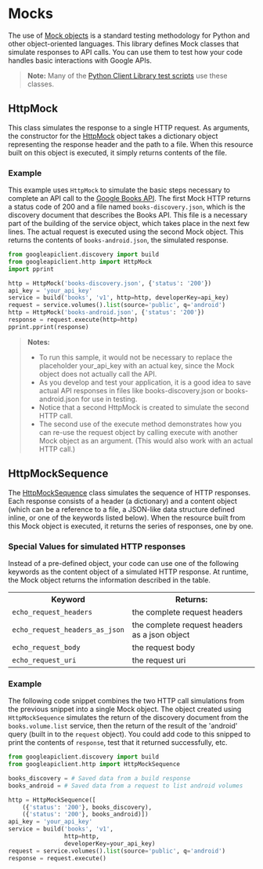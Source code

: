 # Mocks

The use of [Mock objects](https://en.wikipedia.org/wiki/Mock_object) is a standard testing methodology for Python and other object-oriented languages. This library defines Mock classes that simulate responses to API calls. You can use them to test how your code handles basic interactions with Google APIs.

> **Note:** Many of the [Python Client Library test scripts](https://github.com/googleapis/google-api-python-client/tree/main/tests) use these classes.

## HttpMock

This class simulates the response to a single HTTP request. As arguments, the constructor for the [HttpMock](https://googleapis.github.io/google-api-python-client/docs/pydoc/googleapiclient.http.HttpMock-class.html) object takes a dictionary object representing the response header and the path to a file. When this resource built on this object is executed, it simply returns contents of the file.

### Example

This example uses `HttpMock` to simulate the basic steps necessary to complete an API call to the [Google Books API](https://developers.google.com/apis-explorer/#p/books/v1/). The first Mock HTTP returns a status code of 200 and a file named `books-discovery.json`, which is the discovery document that describes the Books API. This file is a necessary part of the building of the service object, which takes place in the next few lines. The actual request is executed using the second Mock object. This returns the contents of `books-android.json`, the simulated response.

```python
from googleapiclient.discovery import build
from googleapiclient.http import HttpMock
import pprint

http = HttpMock('books-discovery.json', {'status': '200'})
api_key = 'your_api_key'
service = build('books', 'v1', http=http, developerKey=api_key)
request = service.volumes().list(source='public', q='android')
http = HttpMock('books-android.json', {'status': '200'})
response = request.execute(http=http)
pprint.pprint(response)
```

> **Notes:**
> - To run this sample, it would not be necessary to replace the placeholder your_api_key with an actual key, since the Mock object does not actually call the API.
> - As you develop and test your application, it is a good idea to save actual API responses in files like books-discovery.json or books-android.json for use in testing.
> - Notice that a second HttpMock is created to simulate the second HTTP call.
> - The second use of the execute method demonstrates how you can re-use the request object by calling execute with another Mock object as an argument. (This would also work with an actual HTTP call.)

## HttpMockSequence

The [HttpMockSequence](https://googleapis.github.io/google-api-python-client/docs/pydoc/googleapiclient.http.HttpMockSequence-class.html) class simulates the sequence of HTTP responses. Each response consists of a header (a dictionary) and a content object (which can be a reference to a file, a JSON-like data structure defined inline, or one of the keywords listed below). When the resource built from this Mock object is executed, it returns the series of responses, one by one.

### Special Values for simulated HTTP responses

Instead of a pre-defined object, your code can use one of the following keywords as the content object of a simulated HTTP response. At runtime, the Mock object returns the information described in the table.

<table>
  <tbody><tr>
    <th>
      Keyword
    </th>
    <th>
      Returns:
    </th>
  </tr>
  <tr>
    <td>
      <code><span>echo_request_headers</span></code>
    </td>
    <td>
      the complete request headers
    </td>
  </tr>
  <tr>
    <td>
      <code><span>echo_request_headers_as_json</span></code>
    </td>
    <td>
      the complete request headers as a json object
    </td>
  </tr>
  <tr>
    <td>
      <code><span>echo_request_body</span></code>
    </td>
    <td>
      the request body
    </td>
  </tr>
  <tr>
    <td>
      <code><span>echo_request_uri</span></code>
    </td>
    <td>
      the request uri
    </td>
  </tr></tbody>
</table>

### Example

The following code snippet combines the two HTTP call simulations from the previous snippet into a single Mock object. The object created using `HttpMockSequence` simulates the return of the discovery document from the `books.volume.list` service, then the return of the result of the 'android' query (built in to the `request` object). You could add code to this snipped to print the contents of `response`, test that it returned successfully, etc.

```python
from googleapiclient.discovery import build
from googleapiclient.http import HttpMockSequence

books_discovery = # Saved data from a build response
books_android = # Saved data from a request to list android volumes

http = HttpMockSequence([
    ({'status': '200'}, books_discovery),
    ({'status': '200'}, books_android)])
api_key = 'your_api_key'
service = build('books', 'v1',
                http=http,
                developerKey=your_api_key)
request = service.volumes().list(source='public', q='android')
response = request.execute()
```
